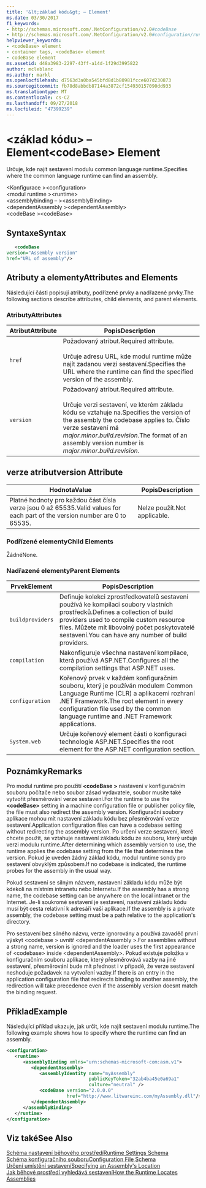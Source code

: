 ```yaml
---
title: '&lt;základ kódu&gt; – Element'
ms.date: 03/30/2017
f1_keywords:
- http://schemas.microsoft.com/.NetConfiguration/v2.0#codeBase
- http://schemas.microsoft.com/.NetConfiguration/v2.0#configuration/runtime/assemblyBinding/dependentAssembly/codeBase
helpviewer_keywords:
- <codeBase> element
- container tags, <codeBase> element
- codeBase element
ms.assetid: d48a3983-2297-43ff-a14d-1f29d3995822
author: mcleblanc
ms.author: markl
ms.openlocfilehash: d7563d3a0ba545bfd8d1b80981fcce607d230873
ms.sourcegitcommit: fb78d8abbdb87144a3872cf154930157090dd933
ms.translationtype: MT
ms.contentlocale: cs-CZ
ms.lasthandoff: 09/27/2018
ms.locfileid: "47399239"
---
```

# <a name="ltcodebasegt-element"></a><span data-ttu-id="f84a3-102">&lt;základ kódu&gt; – Element</span><span class="sxs-lookup"><span data-stu-id="f84a3-102">&lt;codeBase&gt; Element</span></span>
<span data-ttu-id="f84a3-103">Určuje, kde najít sestavení modulu common language runtime.</span><span class="sxs-lookup"><span data-stu-id="f84a3-103">Specifies where the common language runtime can find an assembly.</span></span>  
  
 <span data-ttu-id="f84a3-104">\<Konfigurace ></span><span class="sxs-lookup"><span data-stu-id="f84a3-104">\<configuration></span></span>  
<span data-ttu-id="f84a3-105">\<modul runtime ></span><span class="sxs-lookup"><span data-stu-id="f84a3-105">\<runtime></span></span>  
<span data-ttu-id="f84a3-106">\<assemblybinding – ></span><span class="sxs-lookup"><span data-stu-id="f84a3-106">\<assemblyBinding></span></span>  
<span data-ttu-id="f84a3-107">\<dependentAssembly ></span><span class="sxs-lookup"><span data-stu-id="f84a3-107">\<dependentAssembly></span></span>  
<span data-ttu-id="f84a3-108">\<codeBase ></span><span class="sxs-lookup"><span data-stu-id="f84a3-108">\<codeBase></span></span>  
  
## <a name="syntax"></a><span data-ttu-id="f84a3-109">Syntaxe</span><span class="sxs-lookup"><span data-stu-id="f84a3-109">Syntax</span></span>  
  
```xml  
   <codeBase    
version="Assembly version"  
href="URL of assembly"/>  
```  
  
## <a name="attributes-and-elements"></a><span data-ttu-id="f84a3-110">Atributy a elementy</span><span class="sxs-lookup"><span data-stu-id="f84a3-110">Attributes and Elements</span></span>  
 <span data-ttu-id="f84a3-111">Následující části popisují atributy, podřízené prvky a nadřazené prvky.</span><span class="sxs-lookup"><span data-stu-id="f84a3-111">The following sections describe attributes, child elements, and parent elements.</span></span>  
  
### <a name="attributes"></a><span data-ttu-id="f84a3-112">Atributy</span><span class="sxs-lookup"><span data-stu-id="f84a3-112">Attributes</span></span>  
  
|<span data-ttu-id="f84a3-113">Atribut</span><span class="sxs-lookup"><span data-stu-id="f84a3-113">Attribute</span></span>|<span data-ttu-id="f84a3-114">Popis</span><span class="sxs-lookup"><span data-stu-id="f84a3-114">Description</span></span>|  
|---------------|-----------------|  
|`href`|<span data-ttu-id="f84a3-115">Požadovaný atribut.</span><span class="sxs-lookup"><span data-stu-id="f84a3-115">Required attribute.</span></span><br /><br /> <span data-ttu-id="f84a3-116">Určuje adresu URL, kde modul runtime může najít zadanou verzi sestavení.</span><span class="sxs-lookup"><span data-stu-id="f84a3-116">Specifies the URL where the runtime can find the specified version of the assembly.</span></span>|  
|`version`|<span data-ttu-id="f84a3-117">Požadovaný atribut.</span><span class="sxs-lookup"><span data-stu-id="f84a3-117">Required attribute.</span></span><br /><br /> <span data-ttu-id="f84a3-118">Určuje verzi sestavení, ve kterém základu kódu se vztahuje na.</span><span class="sxs-lookup"><span data-stu-id="f84a3-118">Specifies the version of the assembly the codebase applies to.</span></span> <span data-ttu-id="f84a3-119">Číslo verze sestavení má *major.minor.build.revision*.</span><span class="sxs-lookup"><span data-stu-id="f84a3-119">The format of an assembly version number is *major.minor.build.revision*.</span></span>|  
  
## <a name="version-attribute"></a><span data-ttu-id="f84a3-120">verze atribut</span><span class="sxs-lookup"><span data-stu-id="f84a3-120">version Attribute</span></span>  
  
|<span data-ttu-id="f84a3-121">Hodnota</span><span class="sxs-lookup"><span data-stu-id="f84a3-121">Value</span></span>|<span data-ttu-id="f84a3-122">Popis</span><span class="sxs-lookup"><span data-stu-id="f84a3-122">Description</span></span>|  
|-----------|-----------------|  
|<span data-ttu-id="f84a3-123">Platné hodnoty pro každou část čísla verze jsou 0 až 65535.</span><span class="sxs-lookup"><span data-stu-id="f84a3-123">Valid values for each part of the version number are 0 to 65535.</span></span>|<span data-ttu-id="f84a3-124">Nelze použít.</span><span class="sxs-lookup"><span data-stu-id="f84a3-124">Not applicable.</span></span>|  
  
### <a name="child-elements"></a><span data-ttu-id="f84a3-125">Podřízené elementy</span><span class="sxs-lookup"><span data-stu-id="f84a3-125">Child Elements</span></span>  
 <span data-ttu-id="f84a3-126">Žádné</span><span class="sxs-lookup"><span data-stu-id="f84a3-126">None.</span></span>  
  
### <a name="parent-elements"></a><span data-ttu-id="f84a3-127">Nadřazené elementy</span><span class="sxs-lookup"><span data-stu-id="f84a3-127">Parent Elements</span></span>  
  
|<span data-ttu-id="f84a3-128">Prvek</span><span class="sxs-lookup"><span data-stu-id="f84a3-128">Element</span></span>|<span data-ttu-id="f84a3-129">Popis</span><span class="sxs-lookup"><span data-stu-id="f84a3-129">Description</span></span>|  
|-------------|-----------------|  
|`buildproviders`|<span data-ttu-id="f84a3-130">Definuje kolekci zprostředkovatelů sestavení používá ke kompilaci soubory vlastních prostředků.</span><span class="sxs-lookup"><span data-stu-id="f84a3-130">Defines a collection of build providers used to compile custom resource files.</span></span> <span data-ttu-id="f84a3-131">Můžete mít libovolný počet poskytovatelé sestavení.</span><span class="sxs-lookup"><span data-stu-id="f84a3-131">You can have any number of build providers.</span></span>|  
|`compilation`|<span data-ttu-id="f84a3-132">Nakonfiguruje všechna nastavení kompilace, která používá ASP.NET.</span><span class="sxs-lookup"><span data-stu-id="f84a3-132">Configures all the compilation settings that ASP.NET uses.</span></span>|  
|`configuration`|<span data-ttu-id="f84a3-133">Kořenový prvek v každém konfiguračním souboru, který je používán modulem Common Language Runtime (CLR) a aplikacemi rozhraní .NET Framework.</span><span class="sxs-lookup"><span data-stu-id="f84a3-133">The root element in every configuration file used by the common language runtime and .NET Framework applications.</span></span>|  
|`System.web`|<span data-ttu-id="f84a3-134">Určuje kořenový element části o konfiguraci technologie ASP.NET.</span><span class="sxs-lookup"><span data-stu-id="f84a3-134">Specifies the root element for the ASP.NET configuration section.</span></span>|  
  
## <a name="remarks"></a><span data-ttu-id="f84a3-135">Poznámky</span><span class="sxs-lookup"><span data-stu-id="f84a3-135">Remarks</span></span>  
 <span data-ttu-id="f84a3-136">Pro modul runtime pro použití  **\<codeBase >** nastavení v konfiguračním souboru počítače nebo soubor zásad vydavatele, soubor musíte také vytvořit přesměrování verze sestavení.</span><span class="sxs-lookup"><span data-stu-id="f84a3-136">For the runtime to use the **\<codeBase>** setting in a machine configuration file or publisher policy file, the file must also redirect the assembly version.</span></span> <span data-ttu-id="f84a3-137">Konfigurační soubory aplikace mohou mít nastavení základu kódu bez přesměrování verze sestavení.</span><span class="sxs-lookup"><span data-stu-id="f84a3-137">Application configuration files can have a codebase setting without redirecting the assembly version.</span></span> <span data-ttu-id="f84a3-138">Po určení verze sestavení, které chcete použít, se vztahuje nastavení základu kódu ze souboru, který určuje verzi modulu runtime.</span><span class="sxs-lookup"><span data-stu-id="f84a3-138">After determining which assembly version to use, the runtime applies the codebase setting from the file that determines the version.</span></span> <span data-ttu-id="f84a3-139">Pokud je uveden žádný základ kódu, modul runtime sondy pro sestavení obvyklým způsobem.</span><span class="sxs-lookup"><span data-stu-id="f84a3-139">If no codebase is indicated, the runtime probes for the assembly in the usual way.</span></span>  
  
 <span data-ttu-id="f84a3-140">Pokud sestavení se silným názvem, nastavení základu kódu může být kdekoli na místním intranetu nebo Internetu.</span><span class="sxs-lookup"><span data-stu-id="f84a3-140">If the assembly has a strong name, the codebase setting can be anywhere on the local intranet or the Internet.</span></span> <span data-ttu-id="f84a3-141">Je-li soukromé sestavení je sestavení, nastavení základu kódu musí být cesta relativní k adresáři vaší aplikace.</span><span class="sxs-lookup"><span data-stu-id="f84a3-141">If the assembly is a private assembly, the codebase setting must be a path relative to the application's directory.</span></span>  
  
 <span data-ttu-id="f84a3-142">Pro sestavení bez silného názvu, verze ignorovány a používá zavaděč první výskyt \<codebase > uvnitř \<dependentAssembly >.</span><span class="sxs-lookup"><span data-stu-id="f84a3-142">For assemblies without a strong name, version is ignored and the loader uses the first appearance of \<codebase> inside \<dependentAssembly>.</span></span> <span data-ttu-id="f84a3-143">Pokud existuje položka v konfiguračním souboru aplikace, který přesměrovává vazby na jiné sestavení, přesměrování bude mít přednost i v případě, že verze sestavení neshoduje požadavek na vytvoření vazby.</span><span class="sxs-lookup"><span data-stu-id="f84a3-143">If there is an entry in the application configuration file that redirects binding to another assembly, the redirection will take precedence even if the assembly version doesnt match the binding request.</span></span>  
  
## <a name="example"></a><span data-ttu-id="f84a3-144">Příklad</span><span class="sxs-lookup"><span data-stu-id="f84a3-144">Example</span></span>  
 <span data-ttu-id="f84a3-145">Následující příklad ukazuje, jak určit, kde najít sestavení modulu runtime.</span><span class="sxs-lookup"><span data-stu-id="f84a3-145">The following example shows how to specify where the runtime can find an assembly.</span></span>  
  
```xml  
<configuration>  
   <runtime>  
      <assemblyBinding xmlns="urn:schemas-microsoft-com:asm.v1">  
         <dependentAssembly>  
            <assemblyIdentity name="myAssembly"  
                              publicKeyToken="32ab4ba45e0a69a1"  
                              culture="neutral" />  
            <codeBase version="2.0.0.0"  
                      href="http://www.litwareinc.com/myAssembly.dll"/>  
         </dependentAssembly>  
      </assemblyBinding>  
   </runtime>  
</configuration>  
```  
  
## <a name="see-also"></a><span data-ttu-id="f84a3-146">Viz také</span><span class="sxs-lookup"><span data-stu-id="f84a3-146">See Also</span></span>  
 [<span data-ttu-id="f84a3-147">Schéma nastavení běhového prostředí</span><span class="sxs-lookup"><span data-stu-id="f84a3-147">Runtime Settings Schema</span></span>](../../../../../docs/framework/configure-apps/file-schema/runtime/index.md)  
 [<span data-ttu-id="f84a3-148">Schéma konfiguračního souboru</span><span class="sxs-lookup"><span data-stu-id="f84a3-148">Configuration File Schema</span></span>](../../../../../docs/framework/configure-apps/file-schema/index.md)  
 [<span data-ttu-id="f84a3-149">Určení umístění sestavení</span><span class="sxs-lookup"><span data-stu-id="f84a3-149">Specifying an Assembly's Location</span></span>](../../../../../docs/framework/configure-apps/specify-assembly-location.md)  
 [<span data-ttu-id="f84a3-150">Jak běhové prostředí vyhledává sestavení</span><span class="sxs-lookup"><span data-stu-id="f84a3-150">How the Runtime Locates Assemblies</span></span>](../../../../../docs/framework/deployment/how-the-runtime-locates-assemblies.md)

